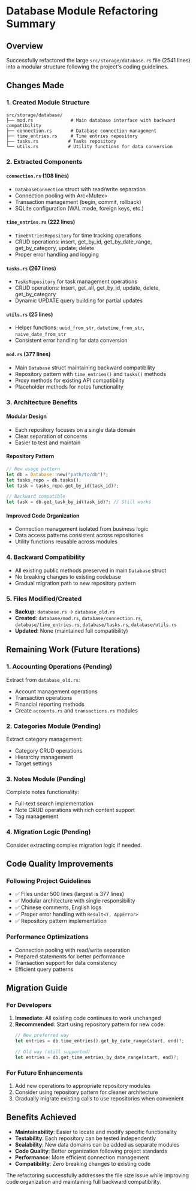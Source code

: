 # Database Module Refactoring Summary

## Overview
Successfully refactored the large `src/storage/database.rs` file (2541 lines) into a modular structure following the project's coding guidelines.

## Changes Made

### 1. Created Module Structure
```
src/storage/database/
├── mod.rs              # Main database interface with backward compatibility
├── connection.rs       # Database connection management
├── time_entries.rs     # Time entries repository
├── tasks.rs           # Tasks repository  
└── utils.rs           # Utility functions for data conversion
```

### 2. Extracted Components

#### `connection.rs` (108 lines)
- `DatabaseConnection` struct with read/write separation
- Connection pooling with Arc<Mutex<Connection>>
- Transaction management (begin, commit, rollback)
- SQLite configuration (WAL mode, foreign keys, etc.)

#### `time_entries.rs` (222 lines)
- `TimeEntriesRepository` for time tracking operations
- CRUD operations: insert, get_by_id, get_by_date_range, get_by_category, update, delete
- Proper error handling and logging

#### `tasks.rs` (267 lines)
- `TasksRepository` for task management operations
- CRUD operations: insert, get_all, get_by_id, update, delete, get_by_category
- Dynamic UPDATE query building for partial updates

#### `utils.rs` (25 lines)
- Helper functions: `uuid_from_str`, `datetime_from_str`, `naive_date_from_str`
- Consistent error handling for data conversion

#### `mod.rs` (377 lines)
- Main `Database` struct maintaining backward compatibility
- Repository pattern with `time_entries()` and `tasks()` methods
- Proxy methods for existing API compatibility
- Placeholder methods for notes functionality

### 3. Architecture Benefits

#### Modular Design
- Each repository focuses on a single data domain
- Clear separation of concerns
- Easier to test and maintain

#### Repository Pattern
```rust
// New usage pattern
let db = Database::new("path/to/db")?;
let tasks_repo = db.tasks();
let task = tasks_repo.get_by_id(task_id)?;

// Backward compatible
let task = db.get_task_by_id(task_id)?; // Still works
```

#### Improved Code Organization
- Connection management isolated from business logic
- Data access patterns consistent across repositories
- Utility functions reusable across modules

### 4. Backward Compatibility
- All existing public methods preserved in main `Database` struct
- No breaking changes to existing codebase
- Gradual migration path to new repository pattern

### 5. Files Modified/Created
- **Backup**: `database.rs` → `database_old.rs`
- **Created**: `database/mod.rs`, `database/connection.rs`, `database/time_entries.rs`, `database/tasks.rs`, `database/utils.rs`
- **Updated**: None (maintained full compatibility)

## Remaining Work (Future Iterations)

### 1. Accounting Operations (Pending)
Extract from `database_old.rs`:
- Account management operations
- Transaction operations  
- Financial reporting methods
- Create `accounts.rs` and `transactions.rs` modules

### 2. Categories Module (Pending)
Extract category management:
- Category CRUD operations
- Hierarchy management
- Target settings

### 3. Notes Module (Pending)
Complete notes functionality:
- Full-text search implementation
- Note CRUD operations with rich content support
- Tag management

### 4. Migration Logic (Pending)
Consider extracting complex migration logic if needed.

## Code Quality Improvements

### Following Project Guidelines
- ✅ Files under 500 lines (largest is 377 lines)
- ✅ Modular architecture with single responsibility
- ✅ Chinese comments, English logs
- ✅ Proper error handling with `Result<T, AppError>`
- ✅ Repository pattern implementation

### Performance Optimizations
- Connection pooling with read/write separation
- Prepared statements for better performance
- Transaction support for data consistency
- Efficient query patterns

## Migration Guide

### For Developers
1. **Immediate**: All existing code continues to work unchanged
2. **Recommended**: Start using repository pattern for new code:
   ```rust
   // New preferred way
   let entries = db.time_entries().get_by_date_range(start, end)?;
   
   // Old way (still supported)
   let entries = db.get_time_entries_by_date_range(start, end)?;
   ```

### For Future Enhancements
1. Add new operations to appropriate repository modules
2. Consider using repository pattern for cleaner architecture
3. Gradually migrate existing calls to use repositories when convenient

## Benefits Achieved
- **Maintainability**: Easier to locate and modify specific functionality
- **Testability**: Each repository can be tested independently
- **Scalability**: New data domains can be added as separate modules
- **Code Quality**: Better organization following project standards
- **Performance**: More efficient connection management
- **Compatibility**: Zero breaking changes to existing code

The refactoring successfully addresses the file size issue while improving code organization and maintaining full backward compatibility.